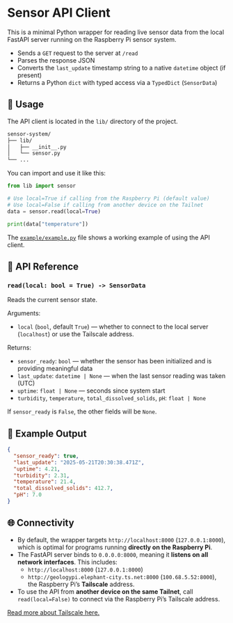 # Sensor API Client

This is a minimal Python wrapper for reading live sensor data from the local FastAPI server running on the Raspberry Pi sensor system.

- Sends a `GET` request to the server at `/read`
- Parses the response JSON
- Converts the `last_update` timestamp string to a native `datetime` object (if present)
- Returns a Python `dict` with typed access via a `TypedDict` (`SensorData`)

## 📂 Usage

The API client is located in the `lib/` directory of the project.

```bash
sensor-system/
├── lib/
│   ├── __init__.py
│   └── sensor.py
└── ...
```

You can import and use it like this:

```python
from lib import sensor

# Use local=True if calling from the Raspberry Pi (default value)
# Use local=False if calling from another device on the Tailnet
data = sensor.read(local=True)

print(data["temperature"])
```

The [`example/example.py`](../example/example.py) file shows a working example of using the API client.

## 📘 API Reference

### `read(local: bool = True) -> SensorData`

Reads the current sensor state.

Arguments:
- `local` (`bool`, default `True`) — whether to connect to the local server (`localhost`) or use the Tailscale address.

Returns:
- `sensor_ready`: `bool` — whether the sensor has been initialized and is providing meaningful data
- `last_update`: `datetime | None` — when the last sensor reading was taken (UTC)
- `uptime`: `float | None` — seconds since system start
- `turbidity`, `temperature`, `total_dissolved_solids`, `pH`: `float | None`

If `sensor_ready` is `False`, the other fields will be `None`.

## 🧪 Example Output

```json
{
  "sensor_ready": true,
  "last_update": "2025-05-21T20:30:38.471Z",
  "uptime": 4.21,
  "turbidity": 2.31,
  "temperature": 21.4,
  "total_dissolved_solids": 412.7,
  "pH": 7.0
}
```

## 🌐 Connectivity

- By default, the wrapper targets `http://localhost:8000` (`127.0.0.1:8000`), which is optimal for programs running **directly on the Raspberry Pi**.
- The FastAPI server binds to `0.0.0.0:8000`, meaning it **listens on all network interfaces**. This includes:
  - `http://localhost:8000` (`127.0.0.1:8000`)
  - `http://geologypi.elephant-city.ts.net:8000` (`100.68.5.52:8000`), the Raspberry Pi’s **Tailscale** address.
- To use the API from **another device on the same Tailnet**, call `read(local=False)` to connect via the Raspberry Pi’s Tailscale address.

[Read more about Tailscale here.](../tailscale/tailscale.md)